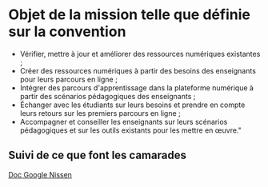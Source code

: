 # Objet de la mission telle que définie sur la convention

- Vérifier, mettre à jour et améliorer des ressources numériques existantes ;
- Créer des ressources numériques à partir des besoins des enseignants pour leurs parcours en ligne ;
- Intégrer des parcours d'apprentissage dans la plateforme numérique à partir des scénarios pédagogiques des enseignants ;
- Échanger avec les étudiants sur leurs besoins et prendre en compte leurs retours sur les premiers parcours en ligne ; 
- Accompagner et conseiller les enseignants sur leurs scénarios pédagogiques et sur les outils existants pour les mettre en œuvre."





## Suivi de ce que font les camarades

[Doc Google Nissen](https://docs.google.com/spreadsheets/d/1PZqrg36wtom8G5hZBEPLa3kdaUb4mHdgEgYKYYwfPUM/edit?gid=0#gid=0)

